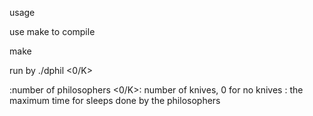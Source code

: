 usage

use make to compile

make

run by
./dphil <N> <0/K> <TIME>
  
<N>:number of philosophers
<0/K>: number of knives, 0 for no knives
<TIME>: the maximum time for sleeps done by the philosophers
